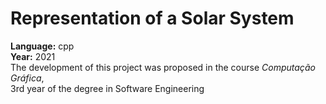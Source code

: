 # Representation of a Solar System
**Language:** cpp
<br />**Year:** 2021
<br />The development of this project was proposed in the course *Computação Gráfica*,
<br/>3rd year of the degree in Software Engineering 
